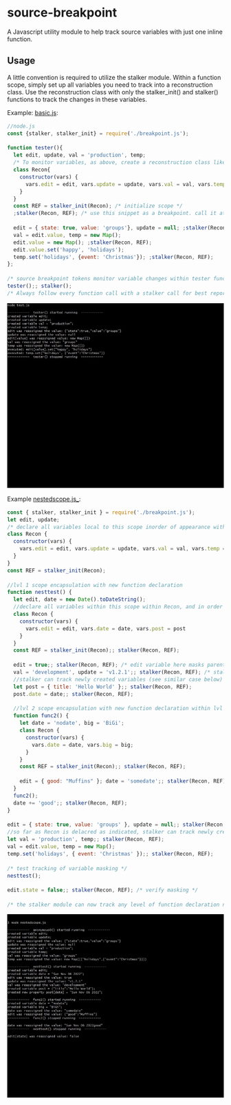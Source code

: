 # source-breakpoint
A Javascript utility module to help track source variables with just one inline function.

## Usage

A little convention is required to utilize the stalker module. Within a function scope, simply set up all variables you need to track into a reconstruction class. Use the reconstruction class with only the stalker_init() and stalker() functions to track the changes in these variables.

Example: [basic.js](./basic.js):

```js
//node.js
const {stalker, stalker_init} = require('./breakpoint.js');

function tester(){
  let edit, update, val = 'production', temp;
  /* To monitor variables, as above, create a reconstruction class like this */
  class Recon{
    constructor(vars) {
      vars.edit = edit, vars.update = update, vars.val = val, vars.temp = temp;
    }
  }
  const REF = stalker_init(Recon); /* initialize scope */
  ;stalker(Recon, REF); /* use this snippet as a breakpoint. call it at intervals */

  edit = { state: true, value: 'groups'}, update = null; ;stalker(Recon, REF);
  val = edit.value, temp = new Map();
  edit.value = new Map(); ;stalker(Recon, REF);
  edit.value.set('happy', 'holidays');
  temp.set('holidays', {event: 'Christmas'}); ;stalker(Recon, REF);
};

/* source breakpoint tokens monitor variable changes within tester function */
tester();; stalker();
/* Always follow every function call with a stalker call for best reports. We omit the arguments to the stalker call, as they are not defined in the toplevel scope */
```
![Result (test)](/test.jpg)



Example [nestedscope.js_](./nestedscope.js):

```js
const { stalker, stalker_init } = require('./breakpoint.js');
let edit, update;
/* declare all variables local to this scope inorder of appearance within Recon constructor */
class Recon {
  constructor(vars) {
    vars.edit = edit, vars.update = update, vars.val = val, vars.temp = temp;
  }
}
const REF = stalker_init(Recon);

//lvl 1 scope encapsulation with new function declaration
function nesttest() {
  let edit, date = new Date().toDateString();
  //declare all variables within this scope within Recon, and in order of appearance
  class Recon {
    constructor(vars) {
      vars.edit = edit, vars.date = date, vars.post = post
    }
  }
  const REF = stalker_init(Recon);; stalker(Recon, REF);

  edit = true;; stalker(Recon, REF); /* edit variable here masks parent scopes' edit variable */
  val = 'development', update = 'v1.2.1';; stalker(Recon, REF); /* stalker tracks all scoped vars */
  //stalker can track newly created variables (see similar case below)
  let post = { title: 'Hello World' };; stalker(Recon, REF);
  post.date = date;; stalker(Recon, REF);

  //lvl 2 scope encapsulation with new function declaration within lvl 1 scope
  function func2() {
    let date = 'nodate', big = 'BiGi';
    class Recon {
      constructor(vars) {
        vars.date = date, vars.big = big;
      }
    }
    const REF = stalker_init(Recon);; stalker(Recon, REF);

    edit = { good: "Muffins" }; date = 'somedate';; stalker(Recon, REF);
  }
  func2();
  date += 'good';; stalker(Recon, REF);
}

edit = { state: true, value: 'groups' }, update = null;; stalker(Recon, REF);
//so far as Recon is delacred as indicated, stalker can track newly created variables like val
let val = 'production', temp;; stalker(Recon, REF);
val = edit.value, temp = new Map();
temp.set('holidays', { event: 'Christmas' });; stalker(Recon, REF);

/* test tracking of variable masking */
nesttest();

edit.state = false;; stalker(Recon, REF); /* verify masking */

/* the stalker module can now track any level of function declaration nesting, as demonstarated with nesttest and func2 levels of nesting */
```
![Result (nestedscope)](/nestedscope.jpg)


